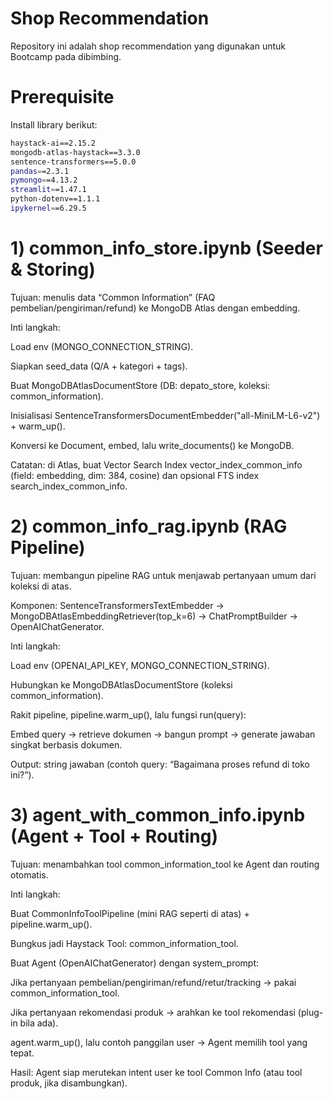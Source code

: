 # Shop Recommendation
Repository ini adalah shop recommendation yang digunakan untuk Bootcamp pada dibimbing.  
# Prerequisite
Install library berikut:
```bash
haystack-ai==2.15.2
mongodb-atlas-haystack==3.3.0
sentence-transformers==5.0.0
pandas==2.3.1
pymongo==4.13.2
streamlit==1.47.1
python-dotenv==1.1.1
ipykernel==6.29.5
```

# 1) common_info_store.ipynb (Seeder & Storing)

Tujuan: menulis data “Common Information” (FAQ pembelian/pengiriman/refund) ke MongoDB Atlas dengan embedding.

Inti langkah:

Load env (MONGO_CONNECTION_STRING).

Siapkan seed_data (Q/A + kategori + tags).

Buat MongoDBAtlasDocumentStore (DB: depato_store, koleksi: common_information).

Inisialisasi SentenceTransformersDocumentEmbedder("all-MiniLM-L6-v2") + warm_up().

Konversi ke Document, embed, lalu write_documents() ke MongoDB.

Catatan: di Atlas, buat Vector Search Index vector_index_common_info (field: embedding, dim: 384, cosine) dan opsional FTS index search_index_common_info.

# 2) common_info_rag.ipynb (RAG Pipeline)

Tujuan: membangun pipeline RAG untuk menjawab pertanyaan umum dari koleksi di atas.

Komponen:
SentenceTransformersTextEmbedder → MongoDBAtlasEmbeddingRetriever(top_k=6) → ChatPromptBuilder → OpenAIChatGenerator.

Inti langkah:

Load env (OPENAI_API_KEY, MONGO_CONNECTION_STRING).

Hubungkan ke MongoDBAtlasDocumentStore (koleksi common_information).

Rakit pipeline, pipeline.warm_up(), lalu fungsi run(query):

Embed query → retrieve dokumen → bangun prompt → generate jawaban singkat berbasis dokumen.

Output: string jawaban (contoh query: “Bagaimana proses refund di toko ini?”).

# 3) agent_with_common_info.ipynb (Agent + Tool + Routing)

Tujuan: menambahkan tool common_information_tool ke Agent dan routing otomatis.

Inti langkah:

Buat CommonInfoToolPipeline (mini RAG seperti di atas) + pipeline.warm_up().

Bungkus jadi Haystack Tool: common_information_tool.

Buat Agent (OpenAIChatGenerator) dengan system_prompt:

Jika pertanyaan pembelian/pengiriman/refund/retur/tracking → pakai common_information_tool.

Jika pertanyaan rekomendasi produk → arahkan ke tool rekomendasi (plug-in bila ada).

agent.warm_up(), lalu contoh panggilan user → Agent memilih tool yang tepat.

Hasil: Agent siap merutekan intent user ke tool Common Info (atau tool produk, jika disambungkan).
